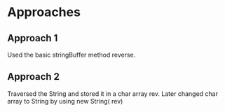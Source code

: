# Approaches

## Approach 1

Used the basic stringBuffer method reverse.

## Approach 2

Traversed the String and stored it in a char array rev.
Later changed char array to String by using new String( rev)
